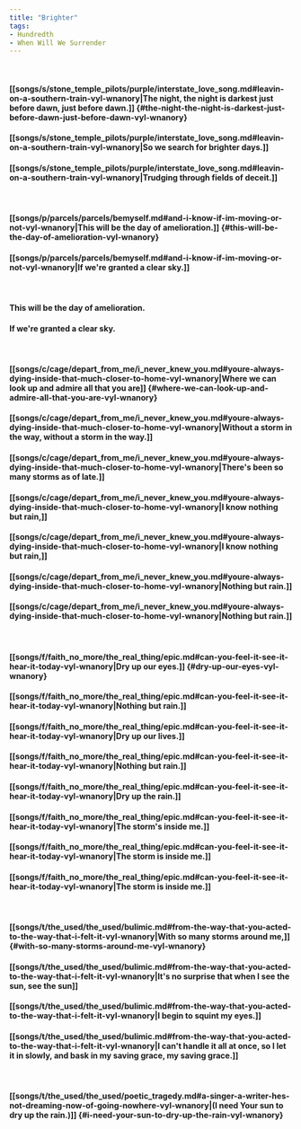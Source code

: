 ```yaml
---
title: "Brighter"
tags:
- Hundredth
- When Will We Surrender
---
```

&nbsp;
#### [[songs/s/stone_temple_pilots/purple/interstate_love_song.md#leavin-on-a-southern-train-vyl-wnanory|The night, the night is darkest just before dawn, just before dawn.]] {#the-night-the-night-is-darkest-just-before-dawn-just-before-dawn-vyl-wnanory}
#### [[songs/s/stone_temple_pilots/purple/interstate_love_song.md#leavin-on-a-southern-train-vyl-wnanory|So we search for brighter days.]]
#### [[songs/s/stone_temple_pilots/purple/interstate_love_song.md#leavin-on-a-southern-train-vyl-wnanory|Trudging through fields of deceit.]]
&nbsp;
#### [[songs/p/parcels/parcels/bemyself.md#and-i-know-if-im-moving-or-not-vyl-wnanory|This will be the day of amelioration.]] {#this-will-be-the-day-of-amelioration-vyl-wnanory}
#### [[songs/p/parcels/parcels/bemyself.md#and-i-know-if-im-moving-or-not-vyl-wnanory|If we're granted a clear sky.]]
&nbsp;
#### This will be the day of amelioration.
#### If we're granted a clear sky.
&nbsp;
#### [[songs/c/cage/depart_from_me/i_never_knew_you.md#youre-always-dying-inside-that-much-closer-to-home-vyl-wnanory|Where we can look up and admire all that you are]] {#where-we-can-look-up-and-admire-all-that-you-are-vyl-wnanory}
#### [[songs/c/cage/depart_from_me/i_never_knew_you.md#youre-always-dying-inside-that-much-closer-to-home-vyl-wnanory|Without a storm in the way, without a storm in the way.]]
#### [[songs/c/cage/depart_from_me/i_never_knew_you.md#youre-always-dying-inside-that-much-closer-to-home-vyl-wnanory|There's been so many storms as of late.]]
#### [[songs/c/cage/depart_from_me/i_never_knew_you.md#youre-always-dying-inside-that-much-closer-to-home-vyl-wnanory|I know nothing but rain,]]
#### [[songs/c/cage/depart_from_me/i_never_knew_you.md#youre-always-dying-inside-that-much-closer-to-home-vyl-wnanory|I know nothing but rain,]]
#### [[songs/c/cage/depart_from_me/i_never_knew_you.md#youre-always-dying-inside-that-much-closer-to-home-vyl-wnanory|Nothing but rain.]]
#### [[songs/c/cage/depart_from_me/i_never_knew_you.md#youre-always-dying-inside-that-much-closer-to-home-vyl-wnanory|Nothing but rain.]]
&nbsp;
#### [[songs/f/faith_no_more/the_real_thing/epic.md#can-you-feel-it-see-it-hear-it-today-vyl-wnanory|Dry up our eyes.]] {#dry-up-our-eyes-vyl-wnanory}
#### [[songs/f/faith_no_more/the_real_thing/epic.md#can-you-feel-it-see-it-hear-it-today-vyl-wnanory|Nothing but rain.]]
#### [[songs/f/faith_no_more/the_real_thing/epic.md#can-you-feel-it-see-it-hear-it-today-vyl-wnanory|Dry up our lives.]]
#### [[songs/f/faith_no_more/the_real_thing/epic.md#can-you-feel-it-see-it-hear-it-today-vyl-wnanory|Nothing but rain.]]
#### [[songs/f/faith_no_more/the_real_thing/epic.md#can-you-feel-it-see-it-hear-it-today-vyl-wnanory|Dry up the rain.]]
#### [[songs/f/faith_no_more/the_real_thing/epic.md#can-you-feel-it-see-it-hear-it-today-vyl-wnanory|The storm's inside me.]]
#### [[songs/f/faith_no_more/the_real_thing/epic.md#can-you-feel-it-see-it-hear-it-today-vyl-wnanory|The storm is inside me.]]
#### [[songs/f/faith_no_more/the_real_thing/epic.md#can-you-feel-it-see-it-hear-it-today-vyl-wnanory|The storm is inside me.]]
&nbsp;
#### [[songs/t/the_used/the_used/bulimic.md#from-the-way-that-you-acted-to-the-way-that-i-felt-it-vyl-wnanory|With so many storms around me,]] {#with-so-many-storms-around-me-vyl-wnanory}
#### [[songs/t/the_used/the_used/bulimic.md#from-the-way-that-you-acted-to-the-way-that-i-felt-it-vyl-wnanory|It's no surprise that when I see the sun, see the sun]]
#### [[songs/t/the_used/the_used/bulimic.md#from-the-way-that-you-acted-to-the-way-that-i-felt-it-vyl-wnanory|I begin to squint my eyes.]]
#### [[songs/t/the_used/the_used/bulimic.md#from-the-way-that-you-acted-to-the-way-that-i-felt-it-vyl-wnanory|I can't handle it all at once, so I let it in slowly, and bask in my saving grace, my saving grace.]]
&nbsp;
#### [[songs/t/the_used/the_used/poetic_tragedy.md#a-singer-a-writer-hes-not-dreaming-now-of-going-nowhere-vyl-wnanory|(I need Your sun to dry up the rain.)]] {#i-need-your-sun-to-dry-up-the-rain-vyl-wnanory}
